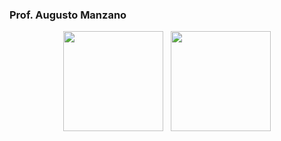 ### Prof. Augusto Manzano

<p align="center">
<img height="160px" src="https://github-readme-stats.vercel.app/api/top-langs/?username=J-AugustoManzano&layout=compact&langs_count=40&theme=dark"/>&nbsp;&nbsp;
<img height="160px" src="https://github-readme-stats.vercel.app/api?username=J-AugustoManzano&count_private=true&show_icons=true&hide=contribs,prs,issues&theme=dark"/>
</p>
